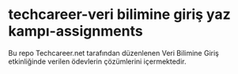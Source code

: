 # techcareer-veri bilimine giriş yaz kampı-assignments
Bu repo Techcareer.net tarafından düzenlenen Veri Bilimine Giriş etkinliğinde verilen ödevlerin çözümlerini içermektedir.
